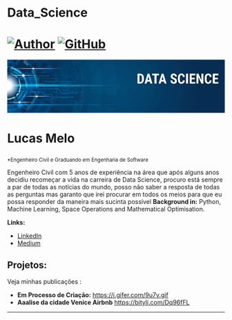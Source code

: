 # Data_Science

# [![Author](https://img.shields.io/badge/author-lucasm-red.svg)](https://www.linkedin.com/in/lucas-silva-74129417a) [![GitHub](https://img.shields.io/badge/python-3.7+-blue.svg)](https://www.python.org/downloads/release/python-365/) 
<p align="center">
  <img src="https://raw.githubusercontent.com/Lucas-Melo-A-S/Data_Science/main/Banner%20Data%20Science.png" >
</p>

# Lucas Melo
<sub>*Engenheiro Civil e Graduando em Engenharia de Software</sub>

Engenheiro Civil com 5 anos de experiência na área que após alguns anos decidiu recomeçar a vida na carreira de Data Science, procuro está sempre a par de todas as notícias do mundo, posso não saber a resposta de todas as perguntas mas garanto que irei procurar em todos os meios para que eu possa responder da maneira mais sucinta possível
**Background in:** Python, Machine Learning, Space Operations and Mathematical Optimisation.

**Links:**
* [LinkedIn](https://www.linkedin.com/in/lucas-silva-74129417a)
* [Medium](https://www.medium.com)


## Projetos:
Veja minhas publicações :

* **Em Processo de Criação:** https://i.gifer.com/9u7v.gif
* **Aaalise da cidade Venice Airbnb** https://bityli.com/Dq96fFL

---

